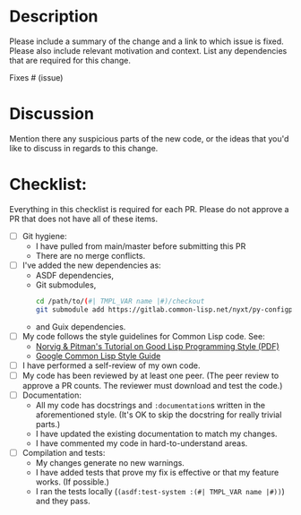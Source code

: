 # Description

Please include a summary of the change and a link to which issue is fixed. Please also include relevant motivation and context. List any dependencies that are required for this change.

Fixes # (issue)

# Discussion

Mention there any suspicious parts of the new code, or the ideas that you'd like to discuss in regards to this change.

# Checklist:
Everything in this checklist is required for each PR.  Please do not approve a PR that does not have all of these items.

- [ ] Git hygiene:
  - I have pulled from main/master before submitting this PR
  - There are no merge conflicts.
- [ ] I've added the new dependencies as:
  - ASDF dependencies,
  - Git submodules,
    ```sh
	cd /path/to/(#| TMPL_VAR name |#)/checkout
    git submodule add https://gitlab.common-lisp.net/nyxt/py-configparser _build/py-configparser
    ```
  - and Guix dependencies.
- [ ] My code follows the style guidelines for Common Lisp code. See:
  - [Norvig & Pitman's Tutorial on Good Lisp Programming Style (PDF)](https://www.cs.umd.edu/~nau/cmsc421/norvig-lisp-style.pdf)
  - [Google Common Lisp Style Guide](https://google.github.io/styleguide/lispguide.xml)
- [ ] I have performed a self-review of my own code.
- [ ] My code has been reviewed by at least one peer.  (The peer review to approve a PR counts.  The reviewer must download and test the code.)
- [ ] Documentation:
  - All my code has docstrings and `:documentation`s written in the aforementioned style.  (It's OK to skip the docstring for really trivial parts.)
  - I have updated the existing documentation to match my changes.
  - I have commented my code in hard-to-understand areas.
- [ ] Compilation and tests:
  - My changes generate no new warnings.
  - I have added tests that prove my fix is effective or that my feature works.  (If possible.)
  - I ran the tests locally (`(asdf:test-system :(#| TMPL_VAR name |#))`) and they pass.
